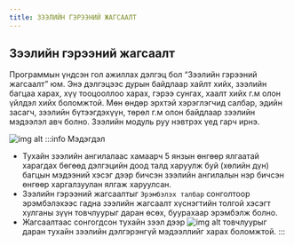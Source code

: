 ```yaml
---
title: ЗЭЭЛИЙН ГЭРЭЭНИЙ ЖАГСААЛТ
---
```


## Зээлийн гэрээний жагсаалт
Программын үндсэн гол ажиллах дэлгэц бол “Зээлийн гэрээний жагсаалт” юм. Энэ дэлгэцээс дурын байдлаар хайлт хийх, зээлийн багцаа харах, хүү тооцооллоо харах, гэрээ сунгах, хаалт хийх г.м олон үйлдэл хийх боломжтой. Мөн өндөр эрхтэй хэрэглэгчид салбар, эдийн засагч, зээлийн бүтээгдэхүүн, төрөл г.м олон байдлаар зээлийн мэдээлэл авч болно.   Зээлийн модуль руу нэвтрэх үед гарч ирнэ. 

![img alt](/img/image-43.png)
:::info Мэдэгдэл
-	Тухайн зээлийн ангилалаас хамаарч 5 янзын өнгөөр ялгаатай харагдах бөгөөд дэлгэцийн доод талд харуулж буй (хөлийн дүн)  багцын мэдээний хэсэг дээр бичсэн зээлийн ангилалын нэр бичсэн  өнгөөр харгалзуулан ялгаж харуулсан.
-	Зээлийн гэрээний жагсаалтыг `Эрэмбэлэх талбар` сонголтоор эрэмбэлэхээс гадна зээлийн жагсаалт хүснэгтийн толгой хэсэгт хулганы зүүн товчлуурыг даран өсөх, буурахаар эрэмбэлж болно.
-	Жагсаалтаас сонгогдсон тухайн зээл дээр ![img alt](/img/save.svg) товчлуурыг даран тухайн зээлийн дэлгэрэнгүй мэдээллийг харах боломжтой.
:::